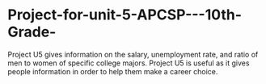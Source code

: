 # Project-for-unit-5-APCSP---10th-Grade-

Project U5 gives information on the salary, unemployment rate, and ratio of men to women of specific college majors.
Project U5 is useful as it gives people information in order to help them make a career choice.
